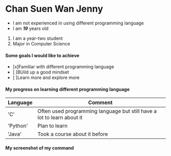# Chan Suen Wan Jenny
* I am not experienced in using different programming language
* I am **_19_** years old
1. I am a year-two student
2. Major in Computer Science
#### Some goals I would like to achieve
- [x]Familiar with different programming language
- [ ]BUild up a good mindset
- [ ]Learn more and explore more
#### My progress on learning different programming language
Language | Comment
--- | --- 
'C' | Often used programming language but still have a lot to learn about it
'Python' | Plan to learn
'Java' | Took a course about it before 
#### My screenshot of my command
